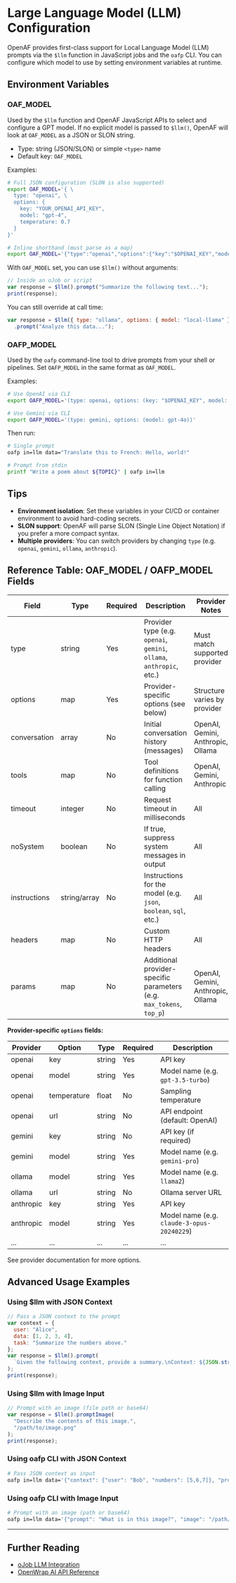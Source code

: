 # Large Language Model (LLM) Configuration

OpenAF provides first-class support for Local Language Model (LLM) prompts via the `$llm` function in JavaScript jobs and the `oafp` CLI. You can configure which model to use by setting environment variables at runtime.

## Environment Variables

### OAF_MODEL

Used by the `$llm` function and OpenAF JavaScript APIs to select and configure a GPT model. If no explicit model is passed to `$llm()`, OpenAF will look at `OAF_MODEL` as a JSON or SLON string.

- Type: string (JSON/SLON) or simple `<type>` name
- Default key: `OAF_MODEL`

Examples:

```bash
# Full JSON configuration (SLON is also supported)
export OAF_MODEL='{ \
  type: "openai", \
  options: { 
    key: "YOUR_OPENAI_API_KEY", 
    model: "gpt-4", 
    temperature: 0.7 
  } 
}'

# Inline shorthand (must parse as a map)
export OAF_MODEL='{"type":"openai","options":{"key":"$OPENAI_KEY","model":"gpt-3.5-turbo"}}'
```

With `OAF_MODEL` set, you can use `$llm()` without arguments:

```javascript
// Inside an oJob or script
var response = $llm().prompt("Summarize the following text...");
print(response);
```  

You can still override at call time:

```javascript
var response = $llm({ type: "ollama", options: { model: "local-llama" } })
  .prompt("Analyze this data...");
```

### OAFP_MODEL

Used by the `oafp` command-line tool to drive prompts from your shell or pipelines. Set `OAFP_MODEL` in the same format as `OAF_MODEL`.

Examples:

```bash
# Use OpenAI via CLI
export OAFP_MODEL='(type: openai, options: (key: "$OPENAI_KEY", model: gpt-3.5-turbo, temperature: 0.5))'

# Use Gemini via CLI
export OAFP_MODEL='(type: gemini, options: (model: gpt-4o))'
```

Then run:

```bash
# Single prompt
oafp in=llm data="Translate this to French: Hello, world!"

# Prompt from stdin
printf "Write a poem about ${TOPIC}" | oafp in=llm
```

## Tips

- **Environment isolation**: Set these variables in your CI/CD or container environment to avoid hard-coding secrets.
- **SLON support**: OpenAF will parse SLON (Single Line Object Notation) if you prefer a more compact syntax.
- **Multiple providers**: You can switch providers by changing `type` (e.g. `openai`, `gemini`, `ollama`, `anthropic`).

## Reference Table: OAF_MODEL / OAFP_MODEL Fields

| Field         | Type     | Required | Description                                                                 | Provider Notes                                  |
|-------------- |----------|----------|-----------------------------------------------------------------------------|-------------------------------------------------|
| type          | string   | Yes      | Provider type (e.g. `openai`, `gemini`, `ollama`, `anthropic`, etc.)        | Must match supported provider                   |
| options       | map      | Yes      | Provider-specific options (see below)                                       | Structure varies by provider                    |
| conversation  | array    | No       | Initial conversation history (messages)                                     | OpenAI, Gemini, Anthropic, Ollama               |
| tools         | map      | No       | Tool definitions for function calling                                       | OpenAI, Gemini, Anthropic                       |
| timeout       | integer  | No       | Request timeout in milliseconds                                             | All                                            |
| noSystem      | boolean  | No       | If true, suppress system messages in output                                 | All                                            |
| instructions  | string/array | No   | Instructions for the model (e.g. `json`, `boolean`, `sql`, etc.)            | All                                            |
| headers       | map      | No       | Custom HTTP headers                                                         | All                                            |
| params        | map      | No       | Additional provider-specific parameters (e.g. `max_tokens`, `top_p`)        | OpenAI, Gemini, Anthropic, Ollama               |

**Provider-specific `options` fields:**

| Provider   | Option      | Type     | Required | Description                                  |
|------------|-------------|----------|----------|----------------------------------------------|
| openai     | key         | string   | Yes      | API key                                      |
| openai     | model       | string   | Yes      | Model name (e.g. `gpt-3.5-turbo`)            |
| openai     | temperature | float    | No       | Sampling temperature                         |
| openai     | url         | string   | No       | API endpoint (default: OpenAI)               |
| gemini     | key         | string   | No       | API key (if required)                        |
| gemini     | model       | string   | Yes      | Model name (e.g. `gemini-pro`)               |
| ollama     | model       | string   | Yes      | Model name (e.g. `llama2`)                   |
| ollama     | url         | string   | No       | Ollama server URL                            |
| anthropic  | key         | string   | Yes      | API key                                      |
| anthropic  | model       | string   | Yes      | Model name (e.g. `claude-3-opus-20240229`)   |
| ...        | ...         | ...      | ...      | ...                                          |

See provider documentation for more options.

## Advanced Usage Examples

### Using $llm with JSON Context

```javascript
// Pass a JSON context to the prompt
var context = {
  user: "Alice",
  data: [1, 2, 3, 4],
  task: "Summarize the numbers above."
};
var response = $llm().prompt(
  `Given the following context, provide a summary.\nContext: ${JSON.stringify(context)}`
);
print(response);
```

### Using $llm with Image Input

```javascript
// Prompt with an image (file path or base64)
var response = $llm().promptImage(
  "Describe the contents of this image.",
  "/path/to/image.png"
);
print(response);
```

### Using oafp CLI with JSON Context

```bash
# Pass JSON context as input
oafp in=llm data='{"context": {"user": "Bob", "numbers": [5,6,7]}, "prompt": "Summarize the numbers for the user."}'
```

### Using oafp CLI with Image Input

```bash
# Prompt with an image (path or base64)
oafp in=llm data='{"prompt": "What is in this image?", "image": "/path/to/image.jpg"}'
```

---

## Further Reading

- [oJob LLM Integration](../ojob.md#job-llm)
- [OpenWrap AI API Reference](../api/openaf.md#owai-gpt)
